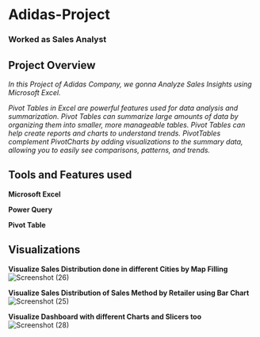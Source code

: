 # Adidas-Project
### Worked as Sales Analyst

## Project Overview
*In this Project of Adidas Company, we gonna Analyze Sales Insights using Microsoft Excel.*

*Pivot Tables in Excel are powerful features used for data analysis and summarization.
Pivot Tables can summarize large amounts of data by organizing them into smaller, more manageable tables. 
Pivot Tables can help create reports and charts to understand trends.
PivotTables complement PivotCharts by adding visualizations to the summary data, allowing you to easily see comparisons, patterns, and trends.*

## Tools and Features used
**Microsoft  Excel**

**Power Query**

**Pivot Table**

## Visualizations

**Visualize Sales Distribution done in different Cities by Map Filling**
![Screenshot (26)](https://github.com/shivammathur9898/Adidas-Project/assets/154864683/d4109e40-8f12-4d23-a86a-68f5e17a9c1c)

**Visualize Sales Distribution of Sales Method by Retailer using Bar Chart**
![Screenshot (25)](https://github.com/shivammathur9898/Adidas-Project/assets/154864683/7805a4b6-e792-4ec5-8133-5becf5427933)

**Visualize Dashboard with different Charts and Slicers too**
![Screenshot (28)](https://github.com/shivammathur9898/Adidas-Project/assets/154864683/03f29aff-03a7-4948-ac50-a5160e22e985)

